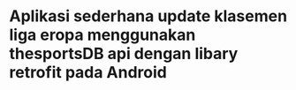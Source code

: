 # Aplikasi sederhana update klasemen liga eropa menggunakan thesportsDB api dengan libary retrofit pada Android